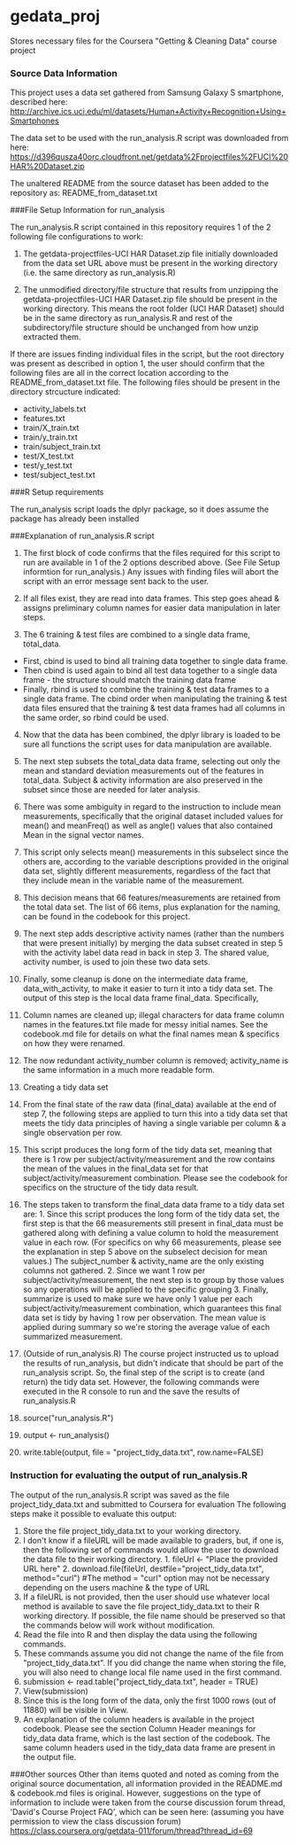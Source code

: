 # gedata_proj
Stores necessary files for the Coursera "Getting &amp; Cleaning Data" course project

### Source Data Information

This project uses a data set gathered from Samsung Galaxy S smartphone, described here:
http://archive.ics.uci.edu/ml/datasets/Human+Activity+Recognition+Using+Smartphones 

The data set to be used with the run_analysis.R script was downloaded from here:
https://d396qusza40orc.cloudfront.net/getdata%2Fprojectfiles%2FUCI%20HAR%20Dataset.zip 

The unaltered README from the source dataset has been added to the repository as:
README_from_dataset.txt

###File Setup Information for run_analysis

The run_analysis.R script contained in this repository requires 1 of the 2 following file configurations to work:

1. The getdata-projectfiles-UCI HAR Dataset.zip file initially downloaded from the data set URL above must be present in the working directory 
(i.e. the same directory as run_analysis.R)

2. The unmodified directory/file structure that results from unzipping the getdata-projectfiles-UCI HAR Dataset.zip file should be 
present in the working directory.  This means the root folder (UCI HAR Dataset) should be in the same directory as run_analysis.R
and rest of the subdirectory/file structure should be unchanged from how unzip extracted them.

If there are issues finding individual files in the script, but the root directory was present as described in option 1, the user should confirm that the following 
files are all in the correct location according to the README_from_dataset.txt file.  The following files should be present in the directory strcucture indicated:
* activity_labels.txt
* features.txt
* train/X_train.txt
* train/y_train.txt
* train/subject_train.txt
* test/X_test.txt
* test/y_test.txt
* test/subject_test.txt

###R Setup requirements

The run_analysis script loads the dplyr package, so it does assume the package has already been installed

###Explanation of run_analysis.R script


1. The first block of code confirms that the files required for this script to run are available in 1 of the 2 options described above.  (See File Setup informtion for run_analysis.)  Any issues with finding files will abort the script with an error message sent back to the user.

2. If all files exist, they are read into data frames.  This step goes ahead & assigns preliminary column names for easier data manipulation in later steps.

3. The 6 training & test files are combined to a single data frame, total_data.  
  * First, cbind is used to bind all training data together to single data frame. 
  * Then cbind is used again to bind all test data together  to a single data frame - the structure should match the training data frame 
  * Finally, rbind is used to combine the training & test data frames to a single data frame.  The cbind order when manipulating the training & test data files ensured that the training & test data frames had all columns in the same order, so rbind could be used.

4. Now that the data has been combined, the dplyr library is loaded to be sure all functions the script uses for data manipulation are available.

5. The next step subsets the total_data data frame, selecting out only the mean and standard deviation measurements out of the features in total_data.  Subject & activity information are also preserved in the subset since those are needed for later analysis.  
  1.  There was some ambiguity in regard to the instruction to include mean measurements, specifically that the original dataset included values for mean() and meanFreq() as well as angle() values that also contained Mean in the signal vector names. 
  2.  This script only selects mean() measurements in this subselect since the others are, according to the variable descriptions provided in the original data set, slightly different measurements, regardless of the fact that they include mean in the variable name of the measurement.  
  3.  This decision means that 66 features/measurements are retained from the total data set.  The list of 66 items, plus explanation for the naming, can be found in the codebook for this project.

6. The next step adds descriptive activity names (rather than the numbers that were present initially) by merging the data subset created in step 5 with the activity label data read in back in step 3.  The shared value, activity number, is used to join these two data sets.

7. Finally, some cleanup is done on the intermediate data frame, data_with_activity, to make it easier to turn it into a tidy data set.  The output of this step is the local data frame final_data.  Specifically, 
  1. Column names are cleaned up; illegal characters for data frame column names in the features.txt file made for messy initial names.  See the codebook.md file for details on what the final names mean & specifics on how they were renamed.
  2. The now redundant activity_number column is removed; activity_name is the same information in a much more readable form.

8.  Creating a tidy data set
  1.  From the final state of the raw data (final_data) available at the end of step 7, the following steps are applied to turn this into a tidy data set that meets the tidy data principles of having a single variable per column & a single observation per row.  
  2. This script produces the long form of the tidy data set, meaning that there is 1 row per subject/activity/measurement and the row contains the mean of the values in the final_data set for that subject/activity/measurement combination.  Please see the codebook for specifics on the structure of the tidy data result.  
  3. The steps taken to transform the final_data data frame to a tidy data set are:
    1.  Since this script produces the long form of the tidy data set, the first step is that the 66 measurements still present in final_data must be gathered along with defining a value column to hold the measurement value in each row.  (For specifics on why 66 measurements, please see the explanation in step 5 above on the subselect decision for mean values.)  The subject_number & activity_name are the only existing columns not gathered.
    2.  Since we want 1 row per subject/activity/measurement, the next step is to group by those values so any operations will be applied to the specific grouping
    3.  Finally, summarize is used to make sure we have only 1 value per each subject/activity/measurement combination, which guarantees this final data set is tidy by having 1 row per observation.  The mean value is applied during summary so we're storing the average value of each summarized measurement. 

9.  (Outside of run_analysis.R)  The course project instructed us to upload the results of run_analysis, but didn't indicate that should be part of the run_analysis script.  So, the final step of the script is to create (and return) the tidy data set.  However, the following commands were executed in the R console to run and the save the results of run_analysis.R
  1. source("run_analysis.R")
  2. output <- run_analysis()
  3. write.table(output, file = "project_tidy_data.txt", row.name=FALSE)

### Instruction for evaluating the output of run_analysis.R

The output of the run_analysis.R script was saved as the file project_tidy_data.txt and submitted to Coursera for evaluation
The following steps make it possible to evaluate this output:

1.  Store the file project_tidy_data.txt to your working directory. 
  1.  I don't know if a fileURL will be made available to graders, but, if one is, then the following set of commands would allow the user to download the data file to their working directory.
    1.  fileUrl <- "Place the provided URL here"
    2.  download.file(fileUrl, destfile="project_tidy_data.txt", method="curl")  #The method = "curl" option may not be necessary depending on the users machine & the type of URL
  2. If a fileURL is not provided, then the user should use whatever local method is available to save the file project_tidy_data.txt to their R working directory.  If possible, the file name should be preserved so that the commands below will work without modification.
2. Read the file into R and then display the data using the following commands.  
  1.  These commands assume you did not change the name of the file from "project_tidy_data.txt".  If you did change the name when storing the file, you will also need to change local file name used in the first command.
  2.  submission <- read.table("project_tidy_data.txt", header = TRUE)
  3.  View(submission)
  4.  Since this is the long form of the data, only the first 1000 rows (out of 11880) will be visible in View.
3.  An explanation of the column headers is available in the project codebook.  Please see the section Column Header meanings for tidy_data data frame, which is the last section of the codebook.  The same column headers used in the tidy_data data frame are present in the output file.


###Other sources
Other than items quoted and noted as coming from the original source documentation, all information provided in the README.md & codebook.md files is original.  However, suggestions on the type of information to include were taken from the course discussion forum thread, 'David's Course Project FAQ', which can be seen here: (assuming you have permission to view the class discussion forum)
https://class.coursera.org/getdata-011/forum/thread?thread_id=69
